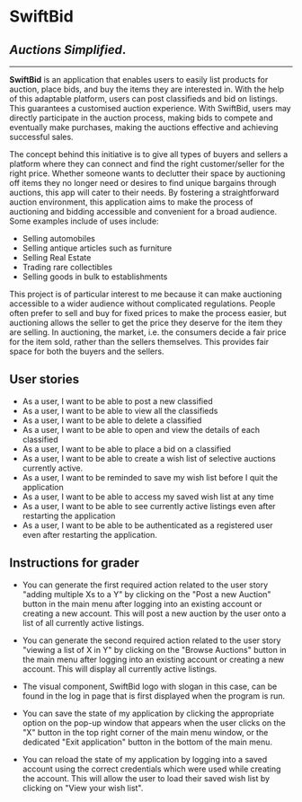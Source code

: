 # SwiftBid
## *Auctions Simplified*.
___
**SwiftBid** is an application that enables 
users to easily list products for auction, place bids,
and buy the items they are interested in. With the help of this 
adaptable platform, users can post classifieds and bid on listings. 
This guarantees a customised auction experience. 
With SwiftBid, users may directly participate 
in the auction process, making bids to compete and 
eventually make purchases, making the auctions effective
and achieving successful sales.

The concept behind this initiative is to give all types 
of buyers and sellers a platform where they can connect 
and find the right customer/seller  for the right price. Whether someone wants to declutter their space 
by auctioning off items they no longer need or desires
to find unique bargains through auctions, this app 
will cater to their needs. By fostering a straightforward 
auction environment, this application aims 
to make the process of auctioning and bidding 
accessible and convenient for a broad audience.
Some examples include of uses include:
- Selling automobiles
- Selling antique articles such as furniture
- Selling Real Estate
- Trading rare collectibles
- Selling goods in bulk to establishments

This project is of particular interest to me because
it can make auctioning accessible to a wider audience
without complicated regulations. People often prefer to
sell and buy for fixed prices to make the process easier,
but auctioning allows the seller to get the price they deserve 
for the item they are selling. In auctioning, the market, i.e. 
the consumers decide a fair price for the item sold, rather
than the sellers themselves. This provides  fair space for both
the buyers and the sellers.


## User stories
 
-  As a user, I want to be able to post a new classified  
-  As a user, I want to be able to view all the classifieds
- As a user, I want to be able to delete a classified
- As a user, I want to be able to open and view the details of each classified
- As a user, I want to be able to place a bid on a classified
- As a user, I want to be able to create a wish list of selective auctions currently active.
- As a user, I want to be reminded to save my wish list before I quit the application
- As a user, I want to be able to access my saved wish list at any time
- As a user, I want to be able to see currently active listings even after restarting the application
- As a user, I want to be able to be authenticated as a registered user even after restarting the application.

## **Instructions for grader**

- You can generate the first required action related to the user story "adding multiple Xs to a Y"
by clicking on the "Post a new Auction" button in the main menu after logging into an existing account
or creating a new account. This will post a new auction by the user onto a list of all currently active listings.

- You can generate the second required action related to the user story "viewing a list of X in Y"
by clicking on the "Browse Auctions" button in the main menu after logging into an existing account
or creating a new account. This will display all currently active listings.

- The visual component, SwiftBid logo with slogan in this case, can be found in the log in page that 
is first displayed when the program is run.

- You can save the state of my application by clicking the appropriate option on the pop-up window that appears
when the user clicks on the "X" button in the top right corner of the main menu window, or the dedicated
"Exit application" button in the bottom of the main menu.

- You can reload the state of my application by logging into a saved account using the correct credentials which were 
used while creating the account. This will allow the user to load their saved wish list by clicking on 
"View your wish list".

